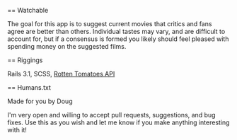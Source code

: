 == Watchable

The goal for this app is to suggest current movies that critics and fans agree are better than others. Individual tastes may vary, and are difficult to account for, but if a consensus is formed you likely should feel pleased with spending money on the suggested films.  
  
== Riggings

Rails 3.1, SCSS, [Rotten Tomatoes API][]

[Rotten Tomatoes API]: http://developer.rottentomatoes.com/

== Humans.txt  

Made for you by Doug  
  
I'm very open and willing to accept pull requests, suggestions, and bug fixes. Use this as you wish and let me know if you make anything interesting with it!
